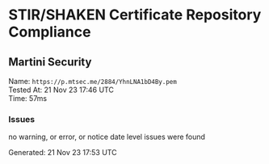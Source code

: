 # STIR/SHAKEN Certificate Repository Compliance

## Martini Security

Name: `https://p.mtsec.me/2884/YhnLNA1bD4By.pem`\
Tested At: 21 Nov 23 17:46 UTC\
Time: 57ms

### Issues

no warning, or error, or notice date level issues were found

Generated: 21 Nov 23 17:53 UTC